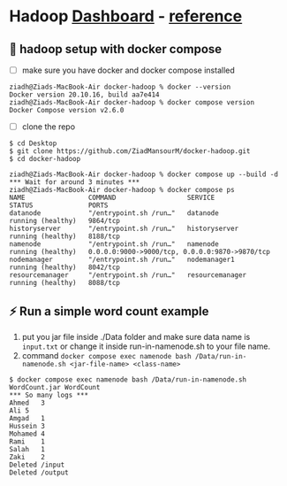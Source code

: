 # Hadoop [Dashboard](http://localhost:9870/dfshealth.html#tab-overview) - [reference](https://github.com/big-data-europe/docker-hadoop)

## 🔧 hadoop setup with docker compose
- [ ] make sure you have docker and docker compose installed
```console
ziadh@Ziads-MacBook-Air docker-hadoop % docker --version
Docker version 20.10.16, build aa7e414
ziadh@Ziads-MacBook-Air docker-hadoop % docker compose version  
Docker Compose version v2.6.0
```
- [ ] clone the repo
```console
$ cd Desktop
$ git clone https://github.com/ZiadMansourM/docker-hadoop.git
$ cd docker-hadoop
```

```console
ziadh@Ziads-MacBook-Air docker-hadoop % docker compose up --build -d
*** Wait for around 3 minutes ***
ziadh@Ziads-MacBook-Air docker-hadoop % docker compose ps                
NAME                COMMAND                  SERVICE             STATUS              PORTS
datanode            "/entrypoint.sh /run…"   datanode            running (healthy)   9864/tcp
historyserver       "/entrypoint.sh /run…"   historyserver       running (healthy)   8188/tcp
namenode            "/entrypoint.sh /run…"   namenode            running (healthy)   0.0.0.0:9000->9000/tcp, 0.0.0.0:9870->9870/tcp
nodemanager         "/entrypoint.sh /run…"   nodemanager1        running (healthy)   8042/tcp
resourcemanager     "/entrypoint.sh /run…"   resourcemanager     running (healthy)   8088/tcp
```

## ⚡️ Run a simple word count example
1. put you jar file inside ./Data folder and make sure data name is `input.txt` or change it inside run-in-namenode.sh to your file name.
2. command `docker compose exec namenode bash /Data/run-in-namenode.sh <jar-file-name> <class-name>`

```console
$ docker compose exec namenode bash /Data/run-in-namenode.sh WordCount.jar WordCount
*** So many logs ***
Ahmed	3
Ali	5
Amgad	1
Hussein	3
Mohamed	4
Rami	1
Salah	1
Zaki	2
Deleted /input
Deleted /output
```